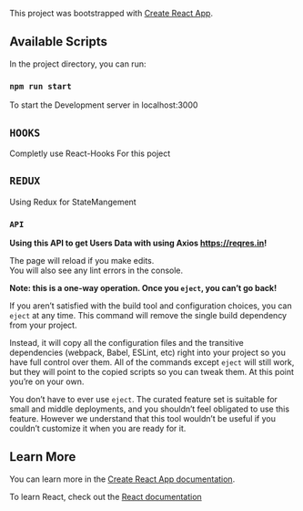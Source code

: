 This project was bootstrapped with [Create React App](https://github.com/facebook/create-react-app).

## Available Scripts

In the project directory, you can run:

### `npm run start`
To start the Development server in localhost:3000

## `HOOKS`

Completly use React-Hooks For this poject

## `REDUX`

 Using Redux for StateMangement 

### `API`

**Using this API to get Users Data with using Axios https://reqres.in!**

The page will reload if you make edits.<br />
You will also see any lint errors in the console.



**Note: this is a one-way operation. Once you `eject`, you can’t go back!**

If you aren’t satisfied with the build tool and configuration choices, you can `eject` at any time. This command will remove the single build dependency from your project.

Instead, it will copy all the configuration files and the transitive dependencies (webpack, Babel, ESLint, etc) right into your project so you have full control over them. All of the commands except `eject` will still work, but they will point to the copied scripts so you can tweak them. At this point you’re on your own.

You don’t have to ever use `eject`. The curated feature set is suitable for small and middle deployments, and you shouldn’t feel obligated to use this feature. However we understand that this tool wouldn’t be useful if you couldn’t customize it when you are ready for it.

## Learn More

You can learn more in the [Create React App documentation](https://facebook.github.io/create-react-app/docs/getting-started).

To learn React, check out the [React documentation](https://reactjs.org/)